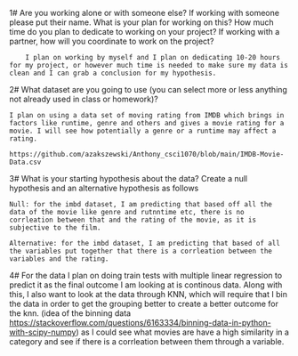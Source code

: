 1# Are you working alone or with someone else? If working with someone please put their name.
    What is your plan for working on this? How much time do you plan to dedicate to working on your project? If working with a partner, how will you coordinate to work on the project?

        I plan on working by myself and I plan on dedicating 10-20 hours for my project, or however much time is needed to make sure my data is clean and I can grab a conclusion for my hypothesis.


2# What dataset are you going to use (you can select more or less anything not already used in class or homework)? 

    I plan on using a data set of moving rating from IMDB which brings in factors like runtime, genre and others and gives a movie rating for a movie. I will see how potentially a genre or a runtime may affect a rating.

    https://github.com/azakszewski/Anthony_csci1070/blob/main/IMDB-Movie-Data.csv

3# What is your starting hypothesis about the data? Create a null hypothesis and an alternative hypothesis as follows

    Null: for the imbd dataset, I am predicting that based off all the data of the movie like genre and rutnntime etc, there is no corrleation between that and the rating of the movie, as it is subjective to the film.
    
    Alternative: for the imbd dataset, I am predicting that based of all the variables put together that there is a corrleation between the variables and the rating.

4# For the data I plan on doing train tests with  multiple linear regression to predict it as the final outcome I am looking at is continous data. Along with this, I also want to look at the data through KNN, which will require that I bin the data in order to get the grouping better to create a better outcome for the knn. (idea of the binning data https://stackoverflow.com/questions/6163334/binning-data-in-python-with-scipy-numpy)  as I could see what movies are have a high similarity in a category and see if there is a corrleation between them through a variable.
